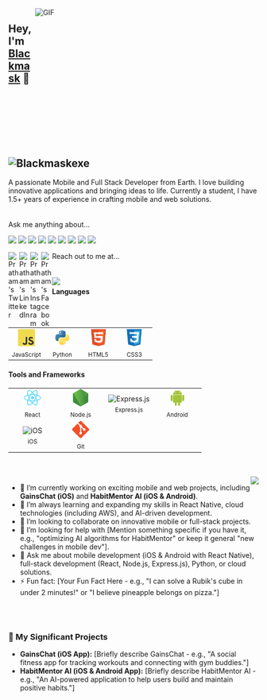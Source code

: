 <img align="right" alt="GIF" src="https://github.com/abhisheknaiidu/abhisheknaiidu/blob/master/code.gif?raw=true" width="450" height="300" />

## Hey, I'm [Blackmask](https://www.prathamsnehi.com) 👋 <img src="https://komarev.com/ghpvc/?username=Blackmaskexe&label=Views&color=blue&style=plastic" alt="Blackmaskexe" />

A passionate Mobile and Full Stack Developer from Earth. I love building innovative applications and bringing ideas to life. Currently a student, I have 1.5+ years of experience in crafting mobile and web solutions.
<br/>
<br/>
<br/>
Ask me anything about...

<img src='https://img.shields.io/badge/React_Native-%2320232a.svg?&style=for-the-badge&logo=react&logoColor=%2361DAFB' height='25'/> <img src='https://img.shields.io/badge/iOS-000000?style=for-the-badge&logo=ios&logoColor=white' height='25'/> <img src='https://img.shields.io/badge/Android-3DDC84?logo=android&logoColor=white&style=for-the-badge' height='25'/> <img src='https://img.shields.io/badge/javascript-%23323330.svg?&style=for-the-badge&logo=javascript&logoColor=%23F7DF1E' height='25'/> <img src='https://img.shields.io/badge/react-%2320232a.svg?&style=for-the-badge&logo=react&logoColor=%2361DAFB' height='25'/> <img src='https://img.shields.io/badge/Node.js-339933?style=for-the-badge&logo=nodedotjs&logoColor=white' height='25'/> <img src='https://img.shields.io/badge/Express.js-000000?style=for-the-badge&logo=express&logoColor=white' height='25'/> <img src='https://img.shields.io/badge/python-3670A0?style=for-the-badge&logo=python&logoColor=ffdd54' height='25'/> <img src='https://img.shields.io/badge/AWS-%23FF9900.svg?&style=for-the-badge&logo=amazon-aws&logoColor=white' height='25'/>


Reach out to me at...
<a href="YOUR_TWITTER_LINK"> <img align="left" alt="Pratham's Twitter" width="22px" src="https://cdn.jsdelivr.net/npm/simple-icons@v3/icons/twitter.svg" />
</a><a href="YOUR_LINKEDIN_LINK"> <img align="left" alt="Pratham's LinkedIn" width="22px" src="https://cdn.jsdelivr.net/npm/simple-icons@v3/icons/linkedin.svg" />
</a><a href="YOUR_INSTAGRAM_LINK"> <img align="left" alt="Pratham's Instagram" width="22px" src="https://cdn.jsdelivr.net/npm/simple-icons@v3/icons/instagram.svg" />
</a><a href="YOUR_FACEBOOK_LINK"> <img align="left" alt="Pratham's Facebook" width="22px" src="https://cdn.jsdelivr.net/npm/simple-icons@v3/icons/facebook.svg" />
</a>
<br/>
<br/>
<br/>
<img align="left" src="https://github-readme-stats.vercel.app/api?username=Blackmaskexe&show_icons=true&title_color=fff&icon_color=79ff97&text_color=9f9f9f&bg_color=151515"/>

#### Languages
<table>
  <tr>
    <td align="center" width="25%">
      <img src="https://raw.githubusercontent.com/devicons/devicon/master/icons/javascript/javascript-original.svg" height="35" alt="JavaScript"><br>
      <sub>JavaScript</sub>
    </td>
    <td align="center" width="25%">
      <img src="https://raw.githubusercontent.com/devicons/devicon/master/icons/python/python-original.svg" height="35" alt="Python"><br>
      <sub>Python</sub>
    </td>
    <td align="center" width="25%">
      <img src="https://raw.githubusercontent.com/devicons/devicon/master/icons/html5/html5-original.svg" height="35" alt="HTML5"><br>
      <sub>HTML5</sub>
    </td>
    <td align="center" width="25%">
      <img src="https://raw.githubusercontent.com/devicons/devicon/master/icons/css3/css3-original.svg" height="35" alt="CSS3"><br>
      <sub>CSS3</sub>
    </td>
  </tr>
</table>

#### Tools and Frameworks
<table>
  <tr>
    <td align="center" width="25%">
      <img src="https://raw.githubusercontent.com/devicons/devicon/master/icons/react/react-original.svg" alt="React" height="35"><br>
      <sub>React</sub>
    </td>
    <td align="center" width="25%">
      <img src="https://raw.githubusercontent.com/devicons/devicon/master/icons/nodejs/nodejs-original.svg" alt="Node.js" height="35"><br>
      <sub>Node.js</sub>
    </td>
    <td align="center" width="25%">
      <img src="https://api.iconify.design/simple-icons/express.svg?color=white" height="35" alt="Express.js"><br>
      <sub>Express.js</sub>
    </td>
    <td align="center" width="25%">
      <img src="https://raw.githubusercontent.com/devicons/devicon/master/icons/android/android-plain.svg" height="35" alt="Android"><br>
      <sub>Android</sub>
    </td>
  </tr>
  <tr>
    <td align="center" width="25%">
      <img src="https://api.iconify.design/simple-icons/apple.svg?color=white" height="35" alt="iOS"><br>
      <sub>iOS</sub>
    </td>
    <td align="center" width="25%">
      <img src="https://raw.githubusercontent.com/devicons/devicon/master/icons/git/git-original.svg" height="35" alt="Git"><br>
      <sub>Git</sub>
    </td>
    <td align="center" width="25%">
<!--       <img src="https://raw.githubusercontent.com/devicons/devicon/master/icons/amazonwebservices/amazonwebservices-original.svg" height="35" alt="AWS"><br>
      <sub>AWS</sub> -->
    </td>
    <td align="center" width="25%">
      </td>
  </tr>
</table>
<br/>
<br/>

<a href="https://github.com/Blackmaskexe">
  <img align="right" src="https://github-readme-stats.vercel.app/api/top-langs/?username=Blackmaskexe&theme=light&hide_langs_below=1" />
</a>

- 🔭 I’m currently working on exciting mobile and web projects, including **GainsChat (iOS)** and **HabitMentor AI (iOS & Android)**.
- 🌱 I’m always learning and expanding my skills in React Native, cloud technologies (including AWS), and AI-driven development.
- 👯 I’m looking to collaborate on innovative mobile or full-stack projects.
- 🤔 I’m looking for help with [Mention something specific if you have it, e.g., "optimizing AI algorithms for HabitMentor" or keep it general "new challenges in mobile dev"].
- 💬 Ask me about mobile development (iOS & Android with React Native), full-stack development (React, Node.js, Express.js), Python, or cloud solutions.
- ⚡ Fun fact: [Your Fun Fact Here - e.g., "I can solve a Rubik's cube in under 2 minutes!" or "I believe pineapple belongs on pizza."]

<br/>
<br/>

### 🚀 My Significant Projects

-   **GainsChat (iOS App):** [Briefly describe GainsChat - e.g., "A social fitness app for tracking workouts and connecting with gym buddies."]
-   **HabitMentor AI (iOS & Android App):** [Briefly describe HabitMentor AI - e.g., "An AI-powered application to help users build and maintain positive habits."]

<br/>
<br/>
